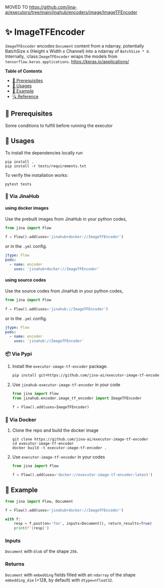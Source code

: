 MOVED TO https://github.com/jina-ai/executors/tree/main/jinahub/encoders/image/ImageTFEncoder

# ✨ ImageTFEncoder

`ImageTFEncoder` encodes ``Document`` content from a ndarray, potentially BatchSize x (Height x Width x Channel) into a ndarray of `BatchSize * d`. Internally, :class:`ImageTFEncoder` wraps the models from `tensorflow.keras.applications`. https://keras.io/applications/


<!-- START doctoc generated TOC please keep comment here to allow auto update -->
<!-- DON'T EDIT THIS SECTION, INSTEAD RE-RUN doctoc TO UPDATE -->
**Table of Contents**

- [🌱 Prerequisites](#-prerequisites)
- [🚀 Usages](#-usages)
- [🎉️ Example](#%EF%B8%8F-example)
- [🔍️ Reference](#%EF%B8%8F-reference)

<!-- END doctoc generated TOC please keep comment here to allow auto update -->

## 🌱 Prerequisites

Some conditions to fulfill before running the executor

## 🚀 Usages

To install the dependencies locally run 
```
pip install . 
pip install -r tests/requirements.txt
```
To verify the installation works:
```
pytest tests
```

### 🚚 Via JinaHub

#### using docker images
Use the prebuilt images from JinaHub in your python codes, 

```python
from jina import Flow
	
f = Flow().add(uses='jinahub+docker://ImageTFEncoder')
```

or in the `.yml` config.
	
```yaml
jtype: Flow
pods:
  - name: encoder
    uses: 'jinahub+docker://ImageTFEncoder'
```

#### using source codes
Use the source codes from JinaHub in your python codes,

```python
from jina import Flow
	
f = Flow().add(uses='jinahub://ImageTFEncoder')
```

or in the `.yml` config.

```yaml
jtype: Flow
pods:
  - name: encoder
    uses: 'jinahub://ImageTFEncoder'
```


### 📦️ Via Pypi

1. Install the `executor-image-tf-encoder` package.

	```bash
	pip install git+https://github.com/jina-ai/executor-image-tf-encoder
	```

1. Use `jinahub-executor-image-tf-encoder` in your code

	```python
	from jina import Flow
	from jinahub.encoder.image_tf_encoder import ImageTFEncoder
	
	f = Flow().add(uses=ImageTFEncoder)
	```


### 🐳 Via Docker

1. Clone the repo and build the docker image

	```shell
	git clone https://github.com/jina-ai/executor-image-tf-encoder
	cd executor-image-tf-encoder
	docker build -t executor-image-tf-encoder .
	```

1. Use `executor-image-tf-encoder` in your codes

	```python
	from jina import Flow
	
	f = Flow().add(uses='docker://executor-image-tf-encoder:latest')
	```
	

## 🎉️ Example 


```python
from jina import Flow, Document

f = Flow().add(uses='jinahub+docker://ImageTFEncoder')

with f:
    resp = f.post(on='foo', inputs=Document(), return_results=True)
	print(f'{resp}')
```

### Inputs 

`Document` with `blob` of the shape `256`.

### Returns

`Document` with `embedding` fields filled with an `ndarray` of the shape `embedding_dim` (=128, by default) with `dtype=nfloat32`.
